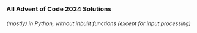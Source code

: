 ### All Advent of Code 2024 Solutions 

###### (mostly) in Python, without inbuilt functions (except for input processing) 
